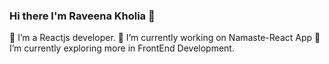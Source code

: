 ### Hi there I'm Raveena Kholia 👋

🔭 I’m a Reactjs developer.
🔭 I’m currently working on Namaste-React App
🌱 I’m currently exploring more in FrontEnd Development.


<!--
**Raveenakholia/Raveenakholia** is a ✨ _special_ ✨ repository because its `README.md` (this file) appears on your GitHub profile.

Here are some ideas to get you started:

- 🔭 I’m currently working on ...
- 🌱 I’m currently learning ...
- 👯 I’m looking to collaborate on ...
- 🤔 I’m looking for help with ...
- 💬 Ask me about ...
- 📫 How to reach me: ...
- 😄 Pronouns: ...
- ⚡ Fun fact: ...
-->
